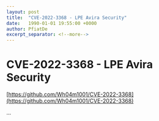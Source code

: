 ```yaml
---
layout: post
title:  "CVE-2022-3368 - LPE Avira Security"
date:   1990-01-01 19:55:00 +0000
author: PfiatDe
excerpt_separator: <!--more-->
---
```


# CVE-2022-3368 - LPE Avira Security

[https://github.com/Wh04m1001/CVE-2022-3368](https://github.com/Wh04m1001/CVE-2022-3368)

...
<!--more-->
